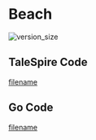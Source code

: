 # Beach

![version_size](https://raw.githubusercontent.com/johnfercher/taleslab/main/cmd/procedurals/beach/image.png)

## TaleSpire Code
[filename](https://raw.githubusercontent.com/johnfercher/taleslab/main/cmd/procedurals/beach/data.txt ':include :type=code')

## Go Code
[filename](https://raw.githubusercontent.com/johnfercher/taleslab/main/cmd/procedurals/beach/main.go ':include :type=code')
